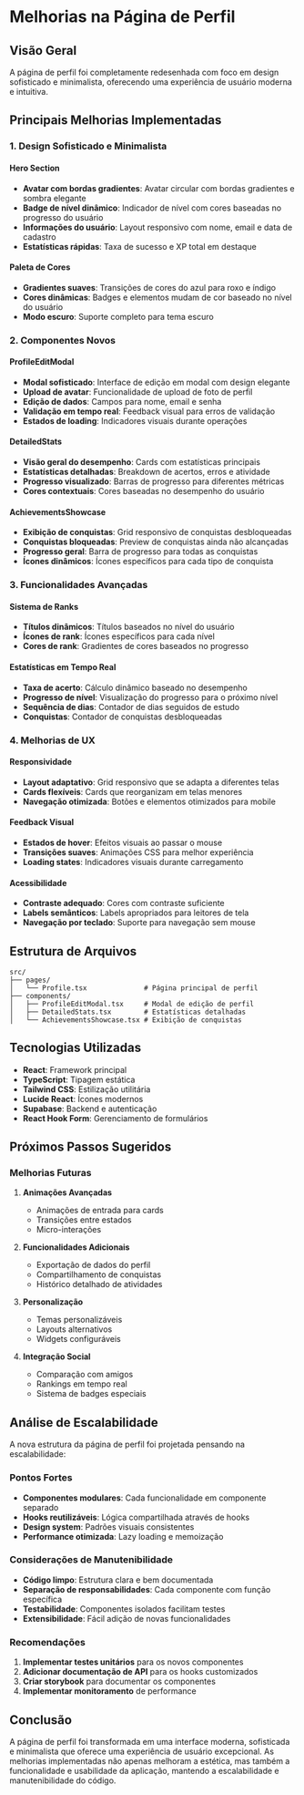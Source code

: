 # Melhorias na Página de Perfil

## Visão Geral

A página de perfil foi completamente redesenhada com foco em design sofisticado e minimalista, oferecendo uma experiência de usuário moderna e intuitiva.

## Principais Melhorias Implementadas

### 1. Design Sofisticado e Minimalista

#### Hero Section
- **Avatar com bordas gradientes**: Avatar circular com bordas gradientes e sombra elegante
- **Badge de nível dinâmico**: Indicador de nível com cores baseadas no progresso do usuário
- **Informações do usuário**: Layout responsivo com nome, email e data de cadastro
- **Estatísticas rápidas**: Taxa de sucesso e XP total em destaque

#### Paleta de Cores
- **Gradientes suaves**: Transições de cores do azul para roxo e índigo
- **Cores dinâmicas**: Badges e elementos mudam de cor baseado no nível do usuário
- **Modo escuro**: Suporte completo para tema escuro

### 2. Componentes Novos

#### ProfileEditModal
- **Modal sofisticado**: Interface de edição em modal com design elegante
- **Upload de avatar**: Funcionalidade de upload de foto de perfil
- **Edição de dados**: Campos para nome, email e senha
- **Validação em tempo real**: Feedback visual para erros de validação
- **Estados de loading**: Indicadores visuais durante operações

#### DetailedStats
- **Visão geral do desempenho**: Cards com estatísticas principais
- **Estatísticas detalhadas**: Breakdown de acertos, erros e atividade
- **Progresso visualizado**: Barras de progresso para diferentes métricas
- **Cores contextuais**: Cores baseadas no desempenho do usuário

#### AchievementsShowcase
- **Exibição de conquistas**: Grid responsivo de conquistas desbloqueadas
- **Conquistas bloqueadas**: Preview de conquistas ainda não alcançadas
- **Progresso geral**: Barra de progresso para todas as conquistas
- **Ícones dinâmicos**: Ícones específicos para cada tipo de conquista

### 3. Funcionalidades Avançadas

#### Sistema de Ranks
- **Títulos dinâmicos**: Títulos baseados no nível do usuário
- **Ícones de rank**: Ícones específicos para cada nível
- **Cores de rank**: Gradientes de cores baseados no progresso

#### Estatísticas em Tempo Real
- **Taxa de acerto**: Cálculo dinâmico baseado no desempenho
- **Progresso de nível**: Visualização do progresso para o próximo nível
- **Sequência de dias**: Contador de dias seguidos de estudo
- **Conquistas**: Contador de conquistas desbloqueadas

### 4. Melhorias de UX

#### Responsividade
- **Layout adaptativo**: Grid responsivo que se adapta a diferentes telas
- **Cards flexíveis**: Cards que reorganizam em telas menores
- **Navegação otimizada**: Botões e elementos otimizados para mobile

#### Feedback Visual
- **Estados de hover**: Efeitos visuais ao passar o mouse
- **Transições suaves**: Animações CSS para melhor experiência
- **Loading states**: Indicadores visuais durante carregamento

#### Acessibilidade
- **Contraste adequado**: Cores com contraste suficiente
- **Labels semânticos**: Labels apropriados para leitores de tela
- **Navegação por teclado**: Suporte para navegação sem mouse

## Estrutura de Arquivos

```
src/
├── pages/
│   └── Profile.tsx              # Página principal de perfil
├── components/
│   ├── ProfileEditModal.tsx     # Modal de edição de perfil
│   ├── DetailedStats.tsx        # Estatísticas detalhadas
│   └── AchievementsShowcase.tsx # Exibição de conquistas
```

## Tecnologias Utilizadas

- **React**: Framework principal
- **TypeScript**: Tipagem estática
- **Tailwind CSS**: Estilização utilitária
- **Lucide React**: Ícones modernos
- **Supabase**: Backend e autenticação
- **React Hook Form**: Gerenciamento de formulários

## Próximos Passos Sugeridos

### Melhorias Futuras

1. **Animações Avançadas**
   - Animações de entrada para cards
   - Transições entre estados
   - Micro-interações

2. **Funcionalidades Adicionais**
   - Exportação de dados do perfil
   - Compartilhamento de conquistas
   - Histórico detalhado de atividades

3. **Personalização**
   - Temas personalizáveis
   - Layouts alternativos
   - Widgets configuráveis

4. **Integração Social**
   - Comparação com amigos
   - Rankings em tempo real
   - Sistema de badges especiais

## Análise de Escalabilidade

A nova estrutura da página de perfil foi projetada pensando na escalabilidade:

### Pontos Fortes
- **Componentes modulares**: Cada funcionalidade em componente separado
- **Hooks reutilizáveis**: Lógica compartilhada através de hooks
- **Design system**: Padrões visuais consistentes
- **Performance otimizada**: Lazy loading e memoização

### Considerações de Manutenibilidade
- **Código limpo**: Estrutura clara e bem documentada
- **Separação de responsabilidades**: Cada componente com função específica
- **Testabilidade**: Componentes isolados facilitam testes
- **Extensibilidade**: Fácil adição de novas funcionalidades

### Recomendações
1. **Implementar testes unitários** para os novos componentes
2. **Adicionar documentação de API** para os hooks customizados
3. **Criar storybook** para documentar os componentes
4. **Implementar monitoramento** de performance

## Conclusão

A página de perfil foi transformada em uma interface moderna, sofisticada e minimalista que oferece uma experiência de usuário excepcional. As melhorias implementadas não apenas melhoram a estética, mas também a funcionalidade e usabilidade da aplicação, mantendo a escalabilidade e manutenibilidade do código. 
